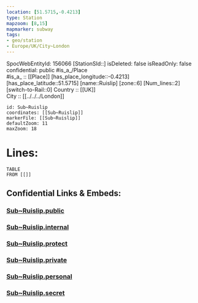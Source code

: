 ```yaml
---
location: [51.5715,-0.4213] 
type: Station 
mapzoom: [8,15] 
mapmarker: subway 
tags:
- geo/station
- Europe/UK/City~London
---
```

SpocWebEntityId: 156066
[StationSId::] 
isDeleted: false
isReadOnly: false
confidential: public
#is_a_/Place  
#is_a_ :: [[Place]] 
[has_place_longitude::-0.4213] 
[has_place_latitude::51.5715] 
[name::Ruislip] 
[zone::6] 
[Num_lines::2] 
[switch-to-Rail::0] 
Country :: [[UK]]  
City :: [[../../../London]]  


```leaflet
id: Sub~Ruislip
coordinates: [[Sub~Ruislip]] 
markerFile: [[Sub~Ruislip]] 
defaultZoom: 11 
maxZoom: 18
```


# Lines: 
```dataview
TABLE 
FROM [[]] 
```


## Confidential Links & Embeds: 

### [Sub~Ruislip.public](/_public/\Earth\Continent\Europe\Europe~North\UK\England\Regions~England\London,Greater\cities~GreaterLondon\Underground\StationSub~Ruislip.public.md) 

### [Sub~Ruislip.internal](/_internal/\Earth\Continent\Europe\Europe~North\UK\England\Regions~England\London,Greater\cities~GreaterLondon\Underground\StationSub~Ruislip.internal.md) 

### [Sub~Ruislip.protect](/_protect/\Earth\Continent\Europe\Europe~North\UK\England\Regions~England\London,Greater\cities~GreaterLondon\Underground\StationSub~Ruislip.protect.md) 

### [Sub~Ruislip.private](/_private/\Earth\Continent\Europe\Europe~North\UK\England\Regions~England\London,Greater\cities~GreaterLondon\Underground\StationSub~Ruislip.private.md) 

### [Sub~Ruislip.personal](/_personal/\Earth\Continent\Europe\Europe~North\UK\England\Regions~England\London,Greater\cities~GreaterLondon\Underground\StationSub~Ruislip.personal.md) 

### [Sub~Ruislip.secret](/_secret/\Earth\Continent\Europe\Europe~North\UK\England\Regions~England\London,Greater\cities~GreaterLondon\Underground\StationSub~Ruislip.secret.md)

